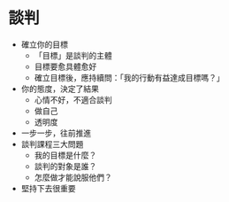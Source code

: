 # 談判
 * 確立你的目標
   * 「目標」是談判的主體
   * 目標要愈具體愈好
   * 確立目標後，應持續問：「我的行動有益達成目標嗎？」
 * 你的態度，決定了結果
   * 心情不好，不適合談判
   * 做自己
   * 透明度
 * 一步一步，往前推進
 * 談判課程三大問題
   * 我的目標是什麼？
   * 談判的對象是誰？
   * 怎麼做才能說服他們？
 * 堅持下去很重要
  
